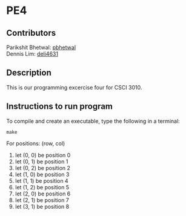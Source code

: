 # PE4
## Contributors 
Parikshit Bhetwal: [pbhetwal](https://github.com/pbhetwal) \
Dennis Lim: [deli4631](https://github.com/deli4631)
## Description 
This is our programming excercise four for CSCI 3010. 
## Instructions to run program
To compile and create an executable, type the following in a terminal: 
```
make
```
For positions: (row, col) 
1) let (0, 0) be position 0
2) let (0, 1) be position 1
3) let (0, 2) be position 2 
4) let (1, 0) be position 3
5) let (1, 1) be position 4
6) let (1, 2) be position 5
7) let (2, 0) be position 6
8) let (2, 1) be position 7
9) let (3, 1) be position 8
